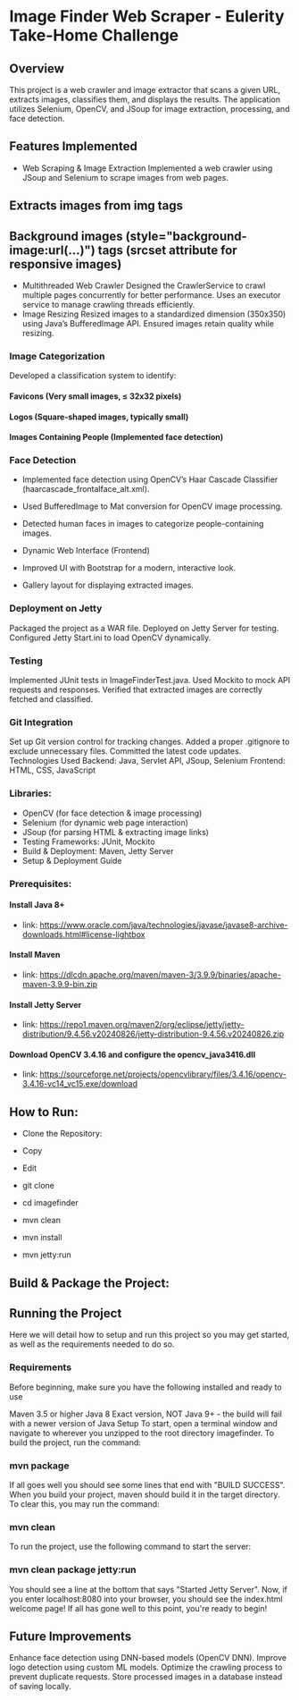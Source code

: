# Image Finder Web Scraper - Eulerity Take-Home Challenge
## Overview
This project is a web crawler and image extractor that scans a given URL, extracts images, classifies them, and displays the results. The application utilizes Selenium, OpenCV, and JSoup for image extraction, processing, and face detection.

## Features Implemented

* Web Scraping & Image Extraction
Implemented a web crawler using JSoup and Selenium to scrape images from web pages.

## Extracts images from img tags 
## Background images (style="background-image:url(...)") <source> tags (srcset attribute for responsive images)

* Multithreaded Web Crawler
Designed the CrawlerService to crawl multiple pages concurrently for better performance.
Uses an executor service to manage crawling threads efficiently.
* Image Resizing
Resized images to a standardized dimension (350x350) using Java’s BufferedImage API.
Ensured images retain quality while resizing.

### Image Categorization

Developed a classification system to identify:

#### Favicons (Very small images, ≤ 32x32 pixels)
#### Logos (Square-shaped images, typically small)
#### Images Containing People (Implemented face detection)

### Face Detection

* Implemented face detection using OpenCV’s Haar Cascade Classifier (haarcascade_frontalface_alt.xml).

* Used BufferedImage to Mat conversion for OpenCV image processing.

* Detected human faces in images to categorize people-containing images.

* Dynamic Web Interface (Frontend)

* Improved UI with Bootstrap for a modern, interactive look.

* Gallery layout for displaying extracted images.

### Deployment on Jetty

Packaged the project as a WAR file.
Deployed on Jetty Server for testing.
Configured Jetty Start.ini to load OpenCV dynamically.

### Testing

Implemented JUnit tests in ImageFinderTest.java.
Used Mockito to mock API requests and responses.
Verified that extracted images are correctly fetched and classified.

### Git Integration

Set up Git version control for tracking changes.
Added a proper .gitignore to exclude unnecessary files.
Committed the latest code updates.
Technologies Used
Backend: Java, Servlet API, JSoup, Selenium
Frontend: HTML, CSS, JavaScript

### Libraries:

* OpenCV (for face detection & image processing)
* Selenium (for dynamic web page interaction)
* JSoup (for parsing HTML & extracting image links)
* Testing Frameworks: JUnit, Mockito
* Build & Deployment: Maven, Jetty Server
* Setup & Deployment Guide

### Prerequisites:
#### Install Java 8+ 
* link: https://www.oracle.com/java/technologies/javase/javase8-archive-downloads.html#license-lightbox
#### Install Maven
* link: https://dlcdn.apache.org/maven/maven-3/3.9.9/binaries/apache-maven-3.9.9-bin.zip
#### Install Jetty Server 
* link: https://repo1.maven.org/maven2/org/eclipse/jetty/jetty-distribution/9.4.56.v20240826/jetty-distribution-9.4.56.v20240826.zip
#### Download OpenCV 3.4.16 and configure the opencv_java3416.dll 
* link: https://sourceforge.net/projects/opencvlibrary/files/3.4.16/opencv-3.4.16-vc14_vc15.exe/download

## How to Run:

* Clone the Repository:

* Copy

* Edit

* git clone <repository-url>

* cd imagefinder

* mvn clean

* mvn install

* mvn jetty:run

## Build & Package the Project:

## Running the Project
Here we will detail how to setup and run this project so you may get started, as well as the requirements needed to do so.

### Requirements

Before beginning, make sure you have the following installed and ready to use

Maven 3.5 or higher
Java 8
Exact version, NOT Java 9+ - the build will fail with a newer version of Java
Setup
To start, open a terminal window and navigate to wherever you unzipped to the root directory imagefinder. To build the project, run the command:

### mvn package

If all goes well you should see some lines that end with "BUILD SUCCESS". When you build your project, maven should build it in the target directory. To clear this, you may run the command:

### mvn clean

To run the project, use the following command to start the server:

### mvn clean package jetty:run

You should see a line at the bottom that says "Started Jetty Server". Now, if you enter localhost:8080 into your browser, you should see the index.html welcome page! If all has gone well to this point, you're ready to begin!

## Future Improvements
Enhance face detection using DNN-based models (OpenCV DNN).
Improve logo detection using custom ML models.
Optimize the crawling process to prevent duplicate requests.
Store processed images in a database instead of saving locally.
